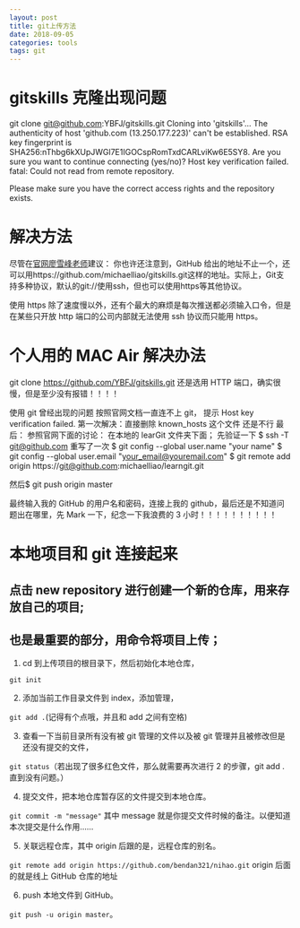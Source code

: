 ```yaml
---
layout: post
title: git上传方法
date: 2018-09-05
categories: tools
tags: git
---
```


# gitskills 克隆出现问题

git clone git@github.com:YBFJ/gitskills.git
Cloning into 'gitskills'...
The authenticity of host 'github.com (13.250.177.223)' can't be established.
RSA key fingerprint is SHA256:nThbg6kXUpJWGl7E1IGOCspRomTxdCARLviKw6E5SY8.
Are you sure you want to continue connecting (yes/no)?
Host key verification failed.
fatal: Could not read from remote repository.

Please make sure you have the correct access rights
and the repository exists.

# 解决方法

尽管在[官网廖雪峰老师](https://www.liaoxuefeng.com/wiki/0013739516305929606dd18361248578c67b8067c8c017b000/00137628548491051ccfaef0ccb470894c858999603fedf000)建议：
你也许还注意到，GitHub 给出的地址不止一个，还可以用https://github.com/michaelliao/gitskills.git这样的地址。实际上，Git支持多种协议，默认的git://使用ssh，但也可以使用https等其他协议。

使用 https 除了速度慢以外，还有个最大的麻烦是每次推送都必须输入口令，但是在某些只开放 http 端口的公司内部就无法使用 ssh 协议而只能用 https。

# 个人用的 MAC Air 解决办法

git clone https://github.com/YBFJ/gitskills.git
还是选用 HTTP 端口，确实很慢，但是至少没有报错！！！！

使用 git 曾经出现的问题
按照官网文档一直连不上 git，
提示 Host key verification failed.
第一次解决：直接删除 known_hosts 这个文件
还是不行
最后：
参照官网下面的讨论：
在本地的 learGit 文件夹下面；
先验证一下
$ ssh -T git@github.com
重写了一次
$ git config --global user.name "your name"
$ git config --global user.email "your_email@youremail.com"
$ git remote add origin https://git@github.com:michaelliao/learngit.git

然后$ git push origin master

最终输入我的 GitHub 的用户名和密码，连接上我的 github，最后还是不知道问题出在哪里，先 Mark 一下，纪念一下我浪费的 3 小时！！！！！！！！！！

# 本地项目和 git 连接起来

## 点击 new repository 进行创建一个新的仓库，用来存放自己的项目;

## 也是最重要的部分，用命令将项目上传；

1. cd 到上传项目的根目录下，然后初始化本地仓库，

`git init`

2. 添加当前工作目录文件到 index，添加管理，

`git add .`(记得有个点哦，并且和 add 之间有空格)

3. 查看一下当前目录所有没有被 git 管理的文件以及被 git 管理并且被修改但是还没有提交的文件，

`git status`（若出现了很多红色文件，那么就需要再次进行 2 的步骤，git add .直到没有问题。）

4. 提交文件，把本地仓库暂存区的文件提交到本地仓库。

`git commit -m "message"` 其中 message 就是你提交文件时候的备注。以便知道本次提交是什么作用……

5. 关联远程仓库，其中 origin 后跟的是，远程仓库的别名。

`git remote add origin https://github.com/bendan321/nihao.git`
origin 后面的就是线上 GitHub 仓库的地址

6. push 本地文件到 GitHub。

`git push -u origin master`。
